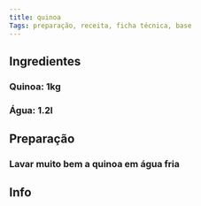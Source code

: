 ```yaml
---
title: quinoa
Tags: preparação, receita, ficha técnica, base
---
```


## Ingredientes
### Quinoa: 1kg
### Água: 1.2l
## Preparação
### Lavar muito bem a quinoa em água fria
###
## Info